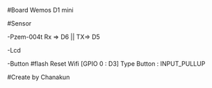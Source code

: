 #Board Wemos D1 mini

#Sensor







-Pzem-004t Rx => D6 || TX=> D5






-Lcd







-Button #flash Reset Wifi [GPIO 0 : D3] Type Button : INPUT_PULLUP




#Create by Chanakun




